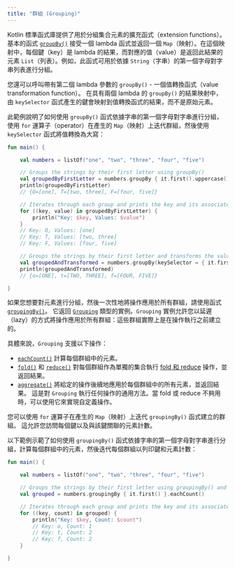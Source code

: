 ```yaml
---
title: "群組 (Grouping)"
---
```

Kotlin 標準函式庫提供了用於分組集合元素的擴充函式（extension functions）。
基本的函式 [`groupBy()`](https://kotlinlang.org/api/latest/jvm/stdlib/kotlin.collections/group-by.html) 接受一個 lambda 函式並返回一個 `Map`（映射）。在這個映射中，每個鍵（key）是 lambda 的結果，而對應的值（value）是返回此結果的元素 `List`（列表）。例如，此函式可用於依據 `String`（字串）的第一個字母對字串列表進行分組。

您還可以呼叫帶有第二個 lambda 參數的 `groupBy()` - 一個值轉換函式（value transformation function）。
在具有兩個 lambda 的 `groupBy()` 的結果映射中，由 `keySelector` 函式產生的鍵會映射到值轉換函式的結果，而不是原始元素。

此範例說明了如何使用 `groupBy()` 函式依據字串的第一個字母對字串進行分組，使用 `for` 運算子（operator）在產生的 `Map`（映射）上迭代群組，然後使用 `keySelector` 函式將值轉換為大寫：

```kotlin
fun main() {

    val numbers = listOf("one", "two", "three", "four", "five")

    // Groups the strings by their first letter using groupBy()
    val groupedByFirstLetter = numbers.groupBy { it.first().uppercase() }
    println(groupedByFirstLetter)
    // {O=[one], T=[two, three], F=[four, five]}

    // Iterates through each group and prints the key and its associated values
    for ((key, value) in groupedByFirstLetter) {
        println("Key: $key, Values: $value")
    }
    // Key: O, Values: [one]
    // Key: T, Values: [two, three]
    // Key: F, Values: [four, five]

    // Groups the strings by their first letter and transforms the values to uppercase
    val groupedAndTransformed = numbers.groupBy(keySelector = { it.first() }, valueTransform = { it.uppercase() })
    println(groupedAndTransformed)
    // {o=[ONE], t=[TWO, THREE], f=[FOUR, FIVE]}

}
```

如果您想要對元素進行分組，然後一次性地將操作應用於所有群組，請使用函式 [`groupingBy()`](https://kotlinlang.org/api/latest/jvm/stdlib/kotlin.collections/grouping-by.html)。
它返回 [`Grouping`](https://kotlinlang.org/api/latest/jvm/stdlib/kotlin.collections/-grouping/index.html) 類型的實例。`Grouping` 實例允許您以延遲（lazy）的方式將操作應用於所有群組：這些群組實際上是在操作執行之前建立的。

具體來說，`Grouping` 支援以下操作：

* [`eachCount()`](https://kotlinlang.org/api/latest/jvm/stdlib/kotlin.collections/each-count.html) 計算每個群組中的元素。
* [`fold()`](https://kotlinlang.org/api/latest/jvm/stdlib/kotlin.collections/fold.html) 和 [`reduce()`](https://kotlinlang.org/api/latest/jvm/stdlib/kotlin.collections/reduce.html)
  對每個群組作為單獨的集合執行 [fold 和 reduce](collection-aggregate#fold-and-reduce) 操作，並返回結果。
* [`aggregate()`](https://kotlinlang.org/api/latest/jvm/stdlib/kotlin.collections/aggregate.html) 將給定的操作後續地應用於每個群組中的所有元素，並返回結果。
  這是對 `Grouping` 執行任何操作的通用方法。當 fold 或 reduce 不夠用時，可以使用它來實現自定義操作。

您可以使用 `for` 運算子在產生的 `Map`（映射）上迭代 `groupingBy()` 函式建立的群組。
這允許您訪問每個鍵以及與該鍵關聯的元素計數。

以下範例示範了如何使用 `groupingBy()` 函式依據字串的第一個字母對字串進行分組，計算每個群組中的元素，然後迭代每個群組以列印鍵和元素計數：

```kotlin
fun main() {

    val numbers = listOf("one", "two", "three", "four", "five")

    // Groups the strings by their first letter using groupingBy() and counts the elements in each group
    val grouped = numbers.groupingBy { it.first() }.eachCount()

    // Iterates through each group and prints the key and its associated values
    for ((key, count) in grouped) {
        println("Key: $key, Count: $count")
        // Key: o, Count: 1
        // Key: t, Count: 2
        // Key: f, Count: 2
    }

}
```
